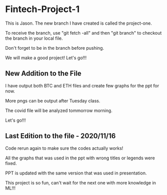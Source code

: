 # Fintech-Project-1

This is Jason. The new branch I have created is called the project-one.

To receive the branch, use "git fetch -all" and then "git branch" to checkout the branch in your local file.

Don't forget to be in the branch before pushing.

We will make a good project! Let's go!!!




## New Addition to the File

I have output both BTC and ETH files and create few graphs for the ppt for now.

More pngs can be output after Tuesday class.

The covid file will be analyzed tommorrow morning.

Let's go!!!



## Last Edition to the file - 2020/11/16

Code rerun again to make sure the codes actually works!

All the graphs that was used in the ppt with wrong titles or legends were fixed.

PPT is updated with the same version that was used in presentation. 

This project is so fun, can't wait for the next one with more knowledge in ML!!!